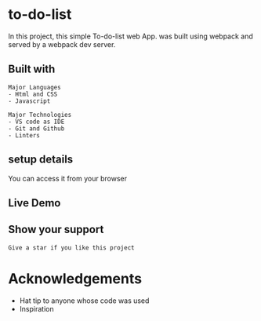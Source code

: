 # to-do-list
In this project, this simple To-do-list web App. was built using webpack and served by a webpack dev server.

## Built with 
    Major Languages
    - Html and CSS
    - Javascript
    
    Major Technologies
    - VS code as IDE
    - Git and Github
    - Linters

## setup details 
You can access it from your browser

## Live Demo


## Show your support
    Give a star if you like this project

# Acknowledgements
  -   Hat tip to anyone whose code was used
  -   Inspiration
